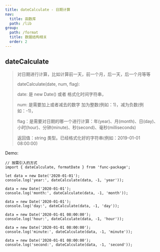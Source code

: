 ```yaml
---
title: dateCalculate - 日期计算
nav:
  title: 函数库
  path: /lib
group:
  path: /format
  title: 数据结构相关
  order: 2
---
```


## dateCalculate

> 对日期进行计算，比如计算前一天，前一个月，后一天，后一个月等等
>
> dateCalculate(date, num, flag):
>
> date: 是 new Date() 或者 格式化时间字符串，
>
> num: 是需要加上或者减去的数字 加为整数(例如：1)，减为负数(例如：-1)，
>
> flag：是需要对日期的哪一个进行计算：年(year)、月(month)、日(day)、小时(hour)、分钟(minute)、秒(second)、毫秒(milliseconds)
>
> 返回值：string 类型。已经格式化好的字符串(例如：2019-01-01 08:00:00)

Demo:

```tsx | pure
// 按需引入的方式
import { dateCalculate, formatDate } from 'func-package';

let data = new Date('2020-01-01');
console.log('year:', dateCalculate(data, -1, 'year'));

data = new Date('2020-01-01');
console.log('month:', dateCalculate(data, -1, 'month'));

data = new Date('2020-01-01');
console.log('day:', dateCalculate(data, -1, 'day'));

data = new Date('2020-01-01 08:00:00');
console.log('hour:', dateCalculate(data, -1, 'hour'));

data = new Date('2020-01-01 08:00:00');
console.log('minute:', dateCalculate(data, -1, 'minute'));

data = new Date('2020-01-01 08:00:00');
console.log('second:', dateCalculate(data, -1, 'second'));
```

